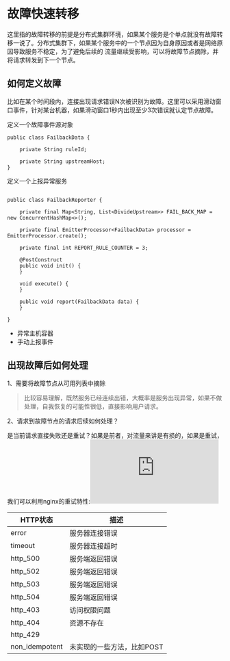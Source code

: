 # 故障快速转移

这里指的故障转移的前提是分布式集群环境，如果某个服务是个单点就没有故障转移一说了。分布式集群下，如果某个服务中的一个节点因为自身原因或者是网络原因导致服务不稳定，为了避免后续的
流量继续受影响，可以将故障节点摘除，并将请求转发到下一个节点。

## 如何定义故障

比如在某个时间段内，连接出现请求错误N次被识别为故障。这里可以采用滑动窗口事件，针对某台机器，如果滑动窗口1秒内出现至少3次错误就认定节点故障。

定义一个故障事件源对象

```
public class FailbackData {

    private String ruleId;

    private String upstreamHost;
}
```

定义一个上报异常服务

```

public class FailbackReporter {

    private final Map<String, List<DivideUpstream>> FAIL_BACK_MAP = new ConcurrentHashMap<>();

    private final EmitterProcessor<FailbackData> processor = EmitterProcessor.create();

    private final int REPORT_RULE_COUNTER = 3;

    @PostConstruct
    public void init() {
    }

    void execute() {
    }

    public void report(FailbackData data) {
    }

}

```

+ 异常主机容器
+ 手动上报事件

## 出现故障后如何处理

1、需要将故障节点从可用列表中摘除

> 比较容易理解，既然服务已经连续出错，大概率是服务出现异常，如果不做处理，自我恢复的可能性很低，直接影响用户请求。

2、请求到故障节点的请求后续如何处理？

是当前请求直接失败还是重试？如果是前者，对流量来讲是有损的，如果是重试，我们可以利用nginx的重试特性:![proxy_next_upstream](http://nginx.org/en/docs/http/ngx_http_proxy_module.html#proxy_next_upstream)

|  HTTP状态   | 描述  |
|  ----  | ----  |
| error  | 服务器连接错误 |
| timeout  | 服务器连接超时 |
| http_500  | 服务端返回错误 |
| http_502  | 服务端返回错误 |
| http_503  | 服务端返回错误 |
| http_504  | 服务端返回错误 |
| http_403  | 访问权限问题 |
| http_404  | 资源不存在 |
| http_429  |  |
| non_idempotent  | 未实现的一些方法，比如POST |